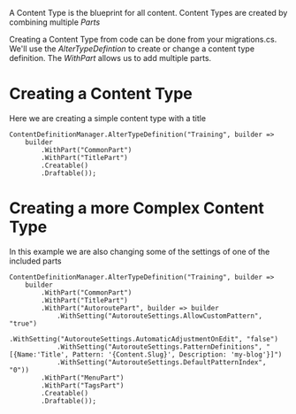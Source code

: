 A Content Type is the blueprint for all content.
Content Types are created by combining multiple *Parts*

Creating a Content Type from code can be done from your migrations.cs. We'll use the *AlterTypeDefintion* to create or change a content type definition. The *WithPart* allows us to add multiple parts.

# Creating a Content Type

Here we are creating a simple content type with a title

    ContentDefinitionManager.AlterTypeDefinition("Training", builder =>
        builder
            .WithPart("CommonPart")
            .WithPart("TitlePart")
            .Creatable()
            .Draftable());

# Creating a more Complex Content Type

In this example we are also changing some of the settings of one of the included parts

    ContentDefinitionManager.AlterTypeDefinition("Training", builder =>
        builder
            .WithPart("CommonPart")
            .WithPart("TitlePart")
            .WithPart("AutoroutePart", builder => builder
                .WithSetting("AutorouteSettings.AllowCustomPattern", "true")
                .WithSetting("AutorouteSettings.AutomaticAdjustmentOnEdit", "false")
                .WithSetting("AutorouteSettings.PatternDefinitions", "[{Name:'Title', Pattern: '{Content.Slug}', Description: 'my-blog'}]")
                .WithSetting("AutorouteSettings.DefaultPatternIndex", "0"))
            .WithPart("MenuPart")
            .WithPart("TagsPart")
            .Creatable()
            .Draftable());
